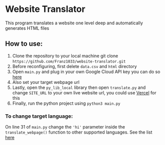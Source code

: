 # Website Translator
This program translates a website one level deep and automatically generates HTML files

## How to use:
1. Clone the repository to your local machine git clone `https://github.com/Franz1033/website-translator.git`
2. Before reconfiguring, first delete `data.csv` and `html` directory
3. Open `main.py` and plug in your own Google Cloud API key you can do so [here](https://cloud.google.com/translate)
4. Also set your target webpage url
5. Lastly, open the `py_lib_local` library then open `translate.py` and change `SITE_URL` to your own live website url, you could use [Vercel](https://vercel.com) for this
6. Finally, run the python project using `python3 main.py`

### To change target language:
On line 31 of `main.py` change the `'hi'` parameter inside the `translate_webpage()` function to other supported languages. See the list [here](https://cloud.google.com/translate/docs/languages) 
